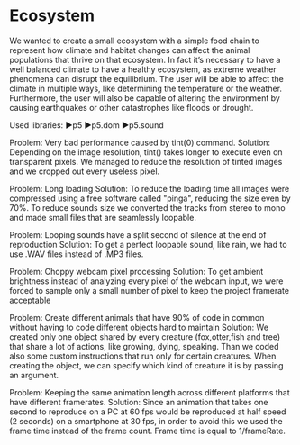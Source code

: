 # Ecosystem

We wanted to create a small ecosystem with a simple food chain to represent how climate and habitat changes can affect the animal populations that thrive on that ecosystem. In fact it’s necessary to have a well balanced climate to have a healthy ecosystem, as extreme weather phenomena can disrupt the equilibrium. The user will be able to affect the climate in multiple ways, like determining the temperature or the weather. Furthermore, the user will also be capable of altering the environment by causing earthquakes or other catastrophes like floods or drought.

Used libraries:
►p5
►p5.dom
►p5.sound

Problem: Very bad performance caused by tint(0) command.
Solution: Depending on the image resolution, tint() takes longer to execute even on transparent pixels. We managed to reduce the resolution of tinted images and we cropped out every useless pixel.

Problem: Long loading
Solution: To reduce the loading time all images were compressed using a free software called "pinga", reducing the size even by 70%.
To reduce sounds size we converted the tracks from stereo to mono and made small files that are seamlessly loopable.

Problem: Looping sounds have a split second of silence at the end of reproduction
Solution: To get a perfect loopable sound, like rain, we had to use .WAV files instead of .MP3 files.

Problem: Choppy webcam pixel processing
Solution: To get ambient brightness instead of analyzing every pixel of the webcam input, we were forced to sample only a small number of pixel to keep the project framerate acceptable

Problem: Create different animals that have 90% of code in common without having to code different objects hard to maintain
Solution: We created only one object shared by every creature (fox,otter,fish and tree) that share a lot of actions, like growing, dying, speaking. Than we coded also some custom instructions that run only for certain creatures. When creating the object, we can specify which kind of creature it is by passing an argument.

Problem: Keeping the same animation length across different platforms that have different framerates.
Solution: Since an animation that takes one second to reproduce on a PC at 60 fps would be reproduced at half speed (2 seconds) on a smartphone at 30 fps, in order to avoid this we used the frame time instead of the frame count. Frame time is equal to 1/frameRate.
